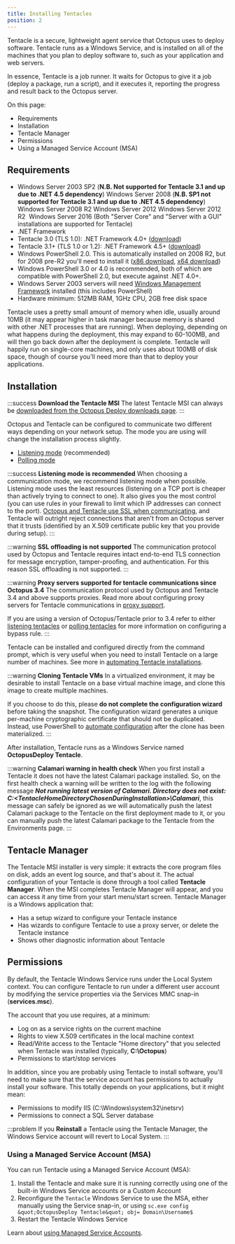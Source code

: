 ```yaml
---
title: Installing Tentacles
position: 2
---
```



Tentacle is a secure, lightweight agent service that Octopus uses to deploy software. Tentacle runs as a Windows Service, and is installed on all of the machines that you plan to deploy software to, such as your application and web servers.


In essence, Tentacle is a job runner. It waits for Octopus to give it a job (deploy a package, run a script), and it executes it, reporting the progress and result back to the Octopus server.


On this page:


- Requirements
- Installation
- Tentacle Manager
- Permissions
 - Using a Managed Service Account (MSA)

## Requirements

- Windows Server 2003 SP2 (**N.B. Not supported for Tentacle 3.1 and up due to .NET 4.5 dependency**)
Windows Server 2008 (**N.B. SP1 not supported for Tentacle 3.1 and up due to .NET 4.5 dependency**)
Windows Server 2008 R2
Windows Server 2012
Windows Server 2012 R2 
Windows Server 2016
(Both "Server Core" and "Server with a GUI" installations are supported for Tentacle)
- .NET Framework
 - Tentacle 3.0 (TLS 1.0): .NET Framework 4.0+ ([download](http://www.microsoft.com/en-au/download/details.aspx?id=17851))
 - Tentacle 3.1+ (TLS 1.0 or 1.2): .NET Framework 4.5+ ([download](http://www.microsoft.com/en-au/download/details.aspx?id=42643))
- Windows PowerShell 2.0. This is automatically installed on 2008 R2, but for 2008 pre-R2 you'll need to install it ([x86 download](http://www.microsoft.com/download/en/details.aspx?id=11829&amp;__hstc=254453975.06c54f702f3aed3215f4224e6b75b56f.1380851265147.1386910090621.1387188601891.78&amp;__hssc=254453975.2.1387188601891&amp;__hsfp=4151299608), [x64 download](http://www.microsoft.com/download/en/details.aspx?displaylang=en&amp;id=20430&amp;__hstc=254453975.06c54f702f3aed3215f4224e6b75b56f.1380851265147.1386910090621.1387188601891.78&amp;__hssc=254453975.2.1387188601891&amp;__hsfp=4151299608))
 - Windows PowerShell 3.0 or 4.0 is recommended, both of which are compatible with PowerShell 2.0, but execute against .NET 4.0+.
- Windows Server 2003 servers will need [Windows Management Framework](http://support.microsoft.com/kb/968930?__hstc=254453975.06c54f702f3aed3215f4224e6b75b56f.1380851265147.1386910090621.1387188601891.78&amp;__hssc=254453975.2.1387188601891&amp;__hsfp=4151299608) installed (this includes PowerShell)
- Hardware minimum: 512MB RAM, 1GHz CPU, 2GB free disk space



Tentacle uses a pretty small amount of memory when idle, usually around 10MB (it may appear higher in task manager because memory is shared with other .NET processes that are running). When deploying, depending on what happens during the deployment, this may expand to 60-100MB, and will then go back down after the deployment is complete. Tentacle will happily run on single-core machines, and only uses about 100MB of disk space, though of course you'll need more than that to deploy your applications.

## Installation

:::success
**Download the Tentacle MSI**
The latest Tentacle MSI can always be [downloaded from the Octopus Deploy downloads page](https://octopus.com/downloads).
:::


Octopus and Tentacle can be configured to communicate two different ways depending on your network setup. The mode you are using will change the installation process slightly.

- [Listening mode](/docs/installation/installing-tentacles/listening-tentacles.md) (recommended)
- [Polling mode](/docs/installation/installing-tentacles/polling-tentacles.md)


:::success
**Listening mode is recommended**
When choosing a communication mode, we recommend listening mode when possible. Listening mode uses the least resources (listening on a TCP port is cheaper than actively trying to connect to one). It also gives you the most control (you can use rules in your firewall to limit which IP addresses can connect to the port). [Octopus and Tentacle use SSL when communicating](/docs/reference/octopus---tentacle-communication.md), and Tentacle will outright reject connections that aren't from an Octopus server that it trusts (identified by an X.509 certificate public key that you provide during setup).
:::

:::warning
**SSL offloading is not supported**
The communication protocol used by Octopus and Tentacle requires intact end-to-end TLS connection for message encryption, tamper-proofing, and authentication. For this reason SSL offloading is not supported.
:::

:::warning
**Proxy servers supported for tentacle communications since Octopus 3.4**
The communication protocol used by Octopus and Tentacle 3.4 and above supports proxies. Read more about configuring proxy servers for Tentacle communications in [proxy support](/docs/installation/installing-tentacles/proxy-support.md).


If you are using a version of Octopus/Tentacle prior to 3.4 refer to either [listening tentacles](/docs/installation/installing-tentacles/listening-tentacles.md) or [polling tentacles](/docs/installation/installing-tentacles/polling-tentacles.md) for more information on configuring a bypass rule.
:::


Tentacle can be installed and configured directly from the command prompt, which is very useful when you need to install Tentacle on a large number of machines. See more in [automating Tentacle installations](/docs/installation/installing-tentacles/automating-tentacle-installation.md).

:::warning
**Cloning Tentacle VMs**
In a virtualized environment, it may be desirable to install Tentacle on a base virtual machine image, and clone this image to create multiple machines.


If you choose to do this, please **do not complete the configuration wizard** before taking the snapshot. The configuration wizard generates a unique per-machine cryptographic certificate that should not be duplicated. Instead, use PowerShell to [automate configuration](/docs/installation/installing-tentacles/automating-tentacle-installation.md) after the clone has been materialized.
:::


After installation, Tentacle runs as a Windows Service named **OctopusDeploy Tentacle**.

:::warning
**Calamari warning in health check**
When you first install a Tentacle it does not have the latest Calamari package installed. So, on the first health check a warning will be written to the log with the following message ***Not running latest version of Calamari. Directory does not exist: C:\<TentacleHomeDirectoryChosenDuringInstallation>\Calamari***, this message can safely be ignored as we will automatically push the latest Calamari package to the Tentacle on the first deployment made to it, or you can manually push the latest Calamari package to the Tentacle from the Environments page.
:::




## Tentacle Manager


The Tentacle MSI installer is very simple: it extracts the core program files on disk, adds an event log source, and that's about it. The actual configuration of your Tentacle is done through a tool called **Tentacle Manager**. When the MSI completes Tentacle Manager will appear, and you can access it any time from your start menu/start screen. Tentacle Manager is a Windows application that:

- Has a setup wizard to configure your Tentacle instance
- Has wizards to configure Tentacle to use a proxy server, or delete the Tentacle instance
- Shows other diagnostic information about Tentacle


## Permissions


By default, the Tentacle Windows Service runs under the Local System context. You can configure Tentacle to run under a different user account by modifying the service properties via the Services MMC snap-in (**services.msc**).


The account that you use requires, at a minimum:

- Log on as a service rights on the current machine
- Rights to view X.509 certificates in the local machine context
- Read/Write access to the Tentacle "Home directory" that you selected when Tentacle was installed (typically, **C:\Octopus**)
- Permissions to start/stop services



In addition, since you are probably using Tentacle to install software, you'll need to make sure that the service account has permissions to actually install your software. This totally depends on your applications, but it might mean:

- Permissions to modify IIS (C:\Windows\system32\inetsrv)
- Permissions to connect a SQL Server database


:::problem
If you **Reinstall** a Tentacle using the Tentacle Manager, the Windows Service account will revert to Local System.
:::

### Using a Managed Service Account (MSA)


You can run Tentacle using a Managed Service Account (MSA):

1. Install the Tentacle and make sure it is running correctly using one of the built-in Windows Service accounts or a Custom Account
2. Reconfigure the `Tentacle` Windows Service to use the MSA, either manually using the Service snap-in, or using `sc.exe config &quot;OctopusDeploy Tentacle&quot; obj= Domain\Username$`
3. Restart the Tentacle Windows Service



Learn about [using Managed Service Accounts](https://technet.microsoft.com/en-us/library/dd548356(v=ws.10).aspx).
